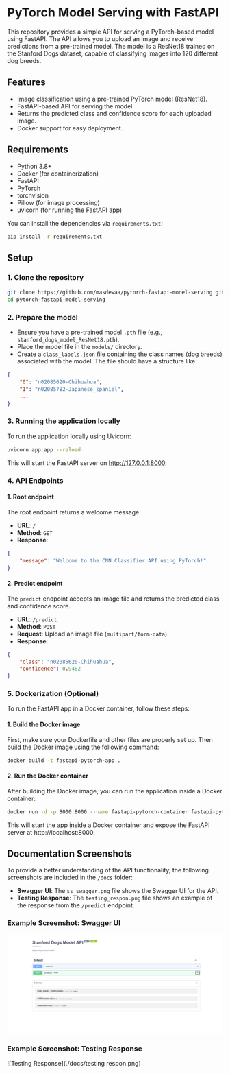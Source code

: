 # PyTorch Model Serving with FastAPI

This repository provides a simple API for serving a PyTorch-based model using FastAPI. The API allows you to upload an image and receive predictions from a pre-trained model. The model is a ResNet18 trained on the Stanford Dogs dataset, capable of classifying images into 120 different dog breeds.

## Features

- Image classification using a pre-trained PyTorch model (ResNet18).
- FastAPI-based API for serving the model.
- Returns the predicted class and confidence score for each uploaded image.
- Docker support for easy deployment.

## Requirements

- Python 3.8+
- Docker (for containerization)
- FastAPI
- PyTorch
- torchvision
- Pillow (for image processing)
- uvicorn (for running the FastAPI app)

You can install the dependencies via `requirements.txt`:

```bash
pip install -r requirements.txt
```

## Setup

### 1. Clone the repository

```bash
git clone https://github.com/masdewaa/pytorch-fastapi-model-serving.git
cd pytorch-fastapi-model-serving
```

### 2. Prepare the model

- Ensure you have a pre-trained model `.pth` file (e.g., `stanford_dogs_model_ResNet18.pth`).
- Place the model file in the `models/` directory.
- Create a `class_labels.json` file containing the class names (dog breeds) associated with the model. The file should have a structure like:

```json
{
    "0": "n02085620-Chihuahua",
    "1": "n02085782-Japanese_spaniel",
    ...
}
```

### 3. Running the application locally

To run the application locally using Uvicorn:

```bash
uvicorn app:app --reload
```

This will start the FastAPI server on http://127.0.0.1:8000.

### 4. API Endpoints

#### 1. Root endpoint
The root endpoint returns a welcome message.

- **URL**: `/`
- **Method**: `GET`
- **Response**:

```json
{
    "message": "Welcome to the CNN Classifier API using PyTorch!"
}
```

#### 2. Predict endpoint
The `predict` endpoint accepts an image file and returns the predicted class and confidence score.

- **URL**: `/predict`
- **Method**: `POST`
- **Request**: Upload an image file (`multipart/form-data`).
- **Response**:

```json
{
    "class": "n02085620-Chihuahua",
    "confidence": 0.9482
}
```

### 5. Dockerization (Optional)

To run the FastAPI app in a Docker container, follow these steps:

#### 1. Build the Docker image

First, make sure your Dockerfile and other files are properly set up. Then build the Docker image using the following command:

```bash
docker build -t fastapi-pytorch-app .
```

#### 2. Run the Docker container

After building the Docker image, you can run the application inside a Docker container:

```bash
docker run -d -p 8000:8000 --name fastapi-pytorch-container fastapi-pytorch-app
```

This will start the app inside a Docker container and expose the FastAPI server at http://localhost:8000.

## Documentation Screenshots

To provide a better understanding of the API functionality, the following screenshots are included in the `/docs` folder:

- **Swagger UI**: The `ss_swagger.png` file shows the Swagger UI for the API.
- **Testing Response**: The `testing_respon.png` file shows an example of the response from the `/predict` endpoint.

### Example Screenshot: Swagger UI
![Swagger UI](./docs/ss_swagger.png)

### Example Screenshot: Testing Response
![Testing Response](./docs/testing respon.png)
